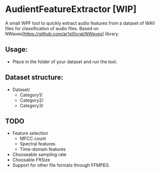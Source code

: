 # AudientFeatureExtractor [WIP]
A small WPF tool to quickly extract audio features from a dataset of WAV files for classification of audio files. Based on NWaves[https://github.com/ar1st0crat/NWaves] library.

## Usage:
* Place in the folder of your dataset and run the tool.

## Dataset structure:
* Dataset/
  * Category1/
  * Category2/
  * Category3/

## TODO
* Feature selection
  * MFCC count
  * Spectral features
  * Time-domain features
* Chooseable sampling rate
* Choosable FftSize
* Support for other file formats through FFMPEG. 
